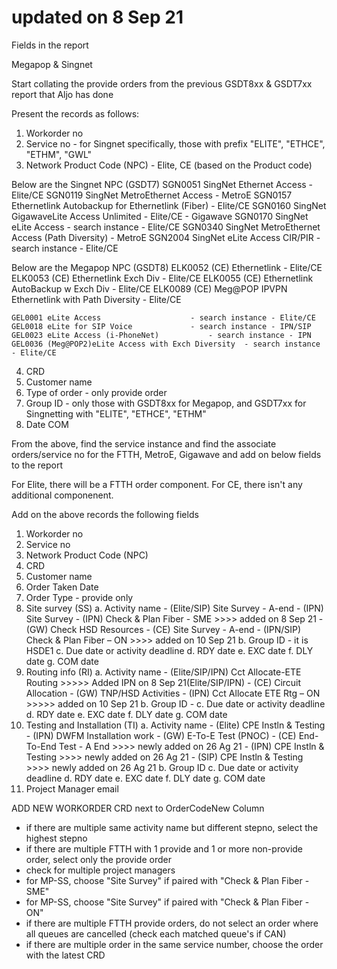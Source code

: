 updated on 8 Sep 21
====================


Fields in the report

Megapop & Singnet

Start collating the provide orders from the previous GSDT8xx & GSDT7xx report that Aljo has done

Present the records as follows:

1. Workorder no
2. Service no - for Singnet specifically, those with prefix "ELITE", "ETHCE", "ETHM", "GWL"
3. Network Product Code (NPC) - Elite, CE (based on the Product code)

Below are the Singnet NPC (GSDT7)
	SGN0051	SingNet Ethernet Access  - Elite/CE
	SGN0119	SingNet MetroEthernet Access - MetroE
	SGN0157	Ethernetlink Autobackup for Ethernetlink (Fiber) - Elite/CE
	SGN0160	SingNet GigawaveLite Access Unlimited - Elite/CE - Gigawave
	SGN0170	SingNet eLite Access				- search instance - Elite/CE
	SGN0340	SingNet MetroEthernet Access (Path Diversity) - MetroE
	SGN2004	SingNet eLite Access CIR/PIR			- search instance - Elite/CE
	
Below are the Megapop NPC (GSDT8)
	ELK0052	(CE) Ethernetlink - Elite/CE
	ELK0053	(CE) Ethernetlink Exch Div - Elite/CE
	ELK0055	(CE) Ethernetlink AutoBackup w Exch Div - Elite/CE
	ELK0089	(CE) Meg@POP IPVPN Ethernetlink with Path Diversity - Elite/CE
	
	GEL0001	eLite Access					- search instance - Elite/CE
	GEL0018	eLite for SIP Voice				- search instance - IPN/SIP
	GEL0023	eLite Access (i-PhoneNet)			- search instance - IPN
	GEL0036	(Meg@POP2)eLite Access with Exch Diversity 	- search instance - Elite/CE

4. CRD
5. Customer name
6. Type of order - only provide order
7. Group ID - only those with GSDT8xx for Megapop, and GSDT7xx for Singnetting with "ELITE", "ETHCE", "ETHM"
8. Date COM

From the above, find the service instance and find the associate orders/service no for the FTTH, MetroE, Gigawave
and add on below fields to the report


For Elite, there will be a FTTH order component.
For CE, there isn't any additional componenent.

Add on the above records the following fields

1. Workorder no
2. Service no
3. Network Product Code (NPC)
4. CRD
5. Customer name
6. Order Taken Date
7. Order Type - provide only
8. Site survey (SS)
	a. Activity name
		- (Elite/SIP) Site Survey - A-end
		- (IPN)   Site Survey
		- (IPN) Check & Plan Fiber - SME   >>>> added on 8 Sep 21
		- (GW) 	  Check HSD Resources
		- (CE) Site Survey - A-end
		- (IPN/SIP) Check & Plan Fiber – ON >>>> added on 10 Sep 21
	b. Group ID - it is HSDE1
	c. Due date or activity deadline
	d. RDY date
	e. EXC date
	f. DLY date
	g. COM date
9. Routing info (RI)
	a. Activity name
		- (Elite/SIP/IPN) Cct Allocate-ETE Routing     >>>>> Added IPN on 8 Sep 21(Elite/SIP/IPN)
		- (CE) Circuit Allocation
		- (GW) TNP/HSD Activities
		- (IPN) Cct Allocate ETE Rtg – ON >>>>> added on 10 Sep 21
	b. Group ID -
	c. Due date or activity deadline
	d. RDY date
	e. EXC date
	f. DLY date
	g. COM date
10. Testing and Installation (TI)
	a. Activity name
		- (Elite) CPE Instln & Testing
		- (IPN)   DWFM Installation work
		- (GW) E-To-E Test (PNOC)
		- (CE) End-To-End Test - A End >>>> newly added on 26 Ag 21
		- (IPN) CPE Instln & Testing >>>> newly added on 26 Ag 21
		- (SIP) CPE Instln & Testing >>>> newly added on 26 Ag 21
	b. Group ID
	c. Due date or activity deadline
	d. RDY date 
	e. EXC date
	f. DLY date
	g. COM date
9. Project Manager email

ADD NEW WORKORDER CRD next to OrderCodeNew Column

- if there are multiple same activity name but different stepno, select the highest stepno
- if there are multiple FTTH with 1 provide and 1 or more non-provide order, select only the provide order
- check for multiple project managers
- for MP-SS, choose "Site Survey" if paired with "Check & Plan Fiber  - SME"
- for MP-SS, choose "Site Survey" if paired with "Check & Plan Fiber  - ON"
- if there are multiple FTTH provide orders, do not select an order where all queues are cancelled (check each matched queue's if CAN)
- if there are multiple order in the same service number, choose the order with the latest CRD